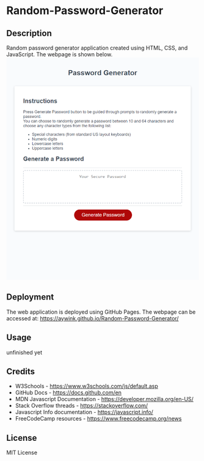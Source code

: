 # Random-Password-Generator

## Description
Random password generator application created using HTML, CSS, and JavaScript. The webpage is shown below.
 ![Web Application screenshot](/assets/images/Main_screenshot.png)
## Deployment
The web application is deployed using GitHub Pages. The webpage can be accessed at: https://aywink.github.io/Random-Password-Generator/
## Usage
unfinished yet
## Credits
- W3Schools - https://www.w3schools.com/js/default.asp
- GitHub Docs - https://docs.github.com/en
- MDN Javascript Documentation - https://developer.mozilla.org/en-US/
- Stack Overflow threads - https://stackoverflow.com/
- Javascript Info documentation - https://javascript.info/
- FreeCodeCamp resources - https://www.freecodecamp.org/news

## License
MIT License

